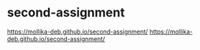 # second-assignment
https://mollika-deb.github.io/second-assignment/
https://mollika-deb.github.io/second-assignment/
